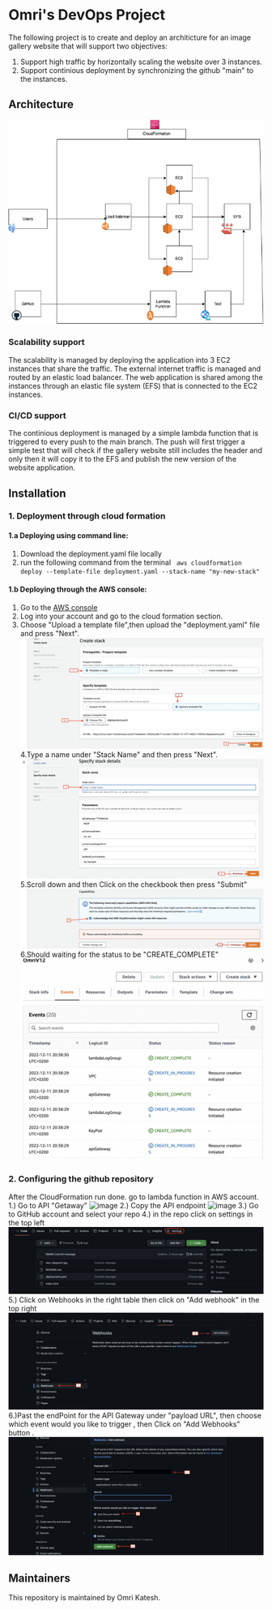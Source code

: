 # Omri's DevOps Project

The following project is to create and deploy an architicture for an image gallery website that will support two objectives:
1. Support high traffic by horizontally scaling the website over 3 instances.
2. Support continious deployment by synchronizing the github "main" to the instances.

## Architecture  
![AWS diagram](https://github.com/omrikat/WebSite-Project/blob/main/Aws-diagram1.jpg)

### Scalability support
The scalability is managed by deploying the application into 3 EC2 instances that share the traffic. The external internet traffic is managed and routed by an elastic load balancer. The web application is shared among the instances through an elastic file system (EFS) that is connected to the EC2 instances.

### CI/CD support
The continious deployment is managed by a simple lambda function that is triggered to every push to the main branch.
The push will first trigger a simple test that will check if the gallery website still includes the header and only then it will copy it to the EFS and publish the new version of the website application.

## Installation

### 1. Deployment through cloud formation
#### 1.a Deploying using command line:
1. Download the deployment.yaml file locally
2. run the following command from the terminal ``` aws cloudformation deploy --template-file deployment.yaml --stack-name "my-new-stack"```

#### 1.b Deploying through the AWS console:
1. Go to the [AWS console](https://aws.amazon.com/console/)
2. Log into your account and go to the cloud formation section.
3. Choose "Upload a template file",then upload the "deployment.yaml" file and press "Next".
![image](https://github.com/omrikat/WebSite-Project/blob/main/recourse/a1.png)
4.Type a name under "Stack Name" and then press "Next".
![image](https://github.com/omrikat/WebSite-Project/blob/main/recourse/a2.png)
5.Scroll down and then Click on the checkbook then press "Submit"
![image](https://github.com/omrikat/WebSite-Project/blob/main/recourse/a3.png)
6.Should waiting for the status to be "CREATE_COMPLETE"
![image](https://github.com/omrikat/WebSiteProject/blob/main/Aws4.png)

### 2. Configuring the github repository
After the CloudFormation run done. go to lambda function in AWS account.
1.) Go to API "Getaway"
![image](https://github.com/omrikat/WebSiteProject/blob/main/API-Gateway.png)
2.) Copy the API endpoint
![image](https://github.com/omrikat/WebSiteProject/blob/main/ApiGatewayLink.png)
3.) Go to GitHub account and select your repo
4.) in the repo click on settings in the top left
![image](https://github.com/omrikat/WebSite-Project/blob/main/recourse/s1.png)
5.) Click on Webhooks in the right table then click on "Add webhook" in the top right
![image](https://github.com/omrikat/WebSite-Project/blob/main/recourse/s3.png)
6.)Past the endPoint for the API Gateway under "payload URL", then choose which event would you like to trigger , then Click on "Add Webhooks" button .
![image](https://github.com/omrikat/WebSite-Project/blob/main/recourse/s4.png)
## Maintainers
This repository is maintained by Omri Katesh.